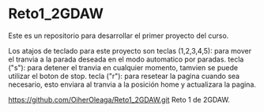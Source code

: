 # Reto1_2GDAW
Este es un repositorio para desarrollar el primer proyecto del curso.

Los atajos de teclado para este proyecto son
teclas (1,2,3,4,5): para mover el tranvia a la parada deseada en el modo automatico por paradas.
tecla ("s"): para detener el tranvia en cualquier momento, tamvien se puede utilizar el boton de stop.
tecla ("r"): para resetear la pagina cuando sea necesario, esto enviara al tranvia a la posición home y actualizara la pagina.



https://github.com/OiherOleaga/Reto1_2GDAW.git
Reto 1 de 2GDAW.
